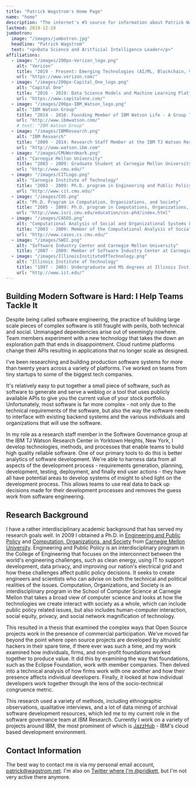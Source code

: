 ```yaml
---
title: "Patrick Wagstrom's Home Page"
name: "home"
description: "The internet's #3 source for information about Patrick Wagstrom"
lastmod: 2019-12-28
jumbotron:
  image: "/images/jumbotron.jpg"
  headline: "Patrick Wagstrom"
  text: "<p>Data Science and Aritficial Intelligence Leader</p>"
affiliations:
  - image: "/images/200px-Verizon_logo.png"
    alt: "Verizon"
    title: "2019 - Present: Emerging Technologies (AI/ML, Blockchain, VR/AR, etc) at Verizon"
    url: "https://www.verizon.com/"
  - image: "/images/200px-Capital_One_logo.png"
    alt: "Capital One"
    title: "2016 - 2019: Data Science Models and Machine Learning Platforms at Capital One"
    url: "https://www.capitalone.com/"
  - image: "/images/200px-IBM_Watson_logo.png"
    alt: "IBM Watson Group"
    title: "2014 - 2016: Founding Member of IBM Watson Life - A Group That Brings Cognitive Computing to the People"
    url: "http://www.ibmwatson.com/"
    # text: "IBM Watson Group"
  - image: "/images/IBMResearch.png"
    alt: "IBM Research"
    title: "2009 - 2014: Research Staff Member at the IBM TJ Watson Research Center"
    url: "http://www.watson.ibm.com"
  - image: "/images/CMUWordmark.png"
    alt: "Carnegie Mellon University"
    title: "2003 - 2009: Graduate Student at Carnegie Mellon University"
    url: "http://www.cmu.edu/"
  - image: "/images/CITLogo.png"
    alt: "Carnegie Institute of Technology"
    title: "2003 - 2009: Ph.D. program in Engineering and Public Policy at Carnegie Mellon University"
    url: "http://www.cit.cmu.edu/"
  - image: "/images/COS.png"
    alt: "Ph.D. Program in Computation, Organizations, and Society"
    title: "2005 - 2009: Ph.D. program in Computations, Organizations, and Society at Carnegie Mellon University"
    url: "http://www.isri.cmu.edu/education/cos-phd/index.html"
  - image: "/images/CASOS.png"
    alt: "Computational Analysis of Social and Organizational Systems Lab at Carngie Mellon University"
    title: "2003 - 2009: Member of the Computational Analysis of Social and Organizational Systems Lab under Dr. Kathleen Carley at Carnegie Mellon University"
    url: "http://www.casos.cs.cmu.edu/"
  - image: "/images/SWIC.png"
    alt: "Software Industry Center and Carnegie Mellon University"
    title: "2007 - 2009: Member of Software Industry Center at Carnegie Mellon University"
  - image: "/images/IllinoisInstituteOfTechnology.png"
    alt: "Illinois Institute of Technology"
    title: "1997 - 2003: Undergraduate and MS degrees at Illinois Institute of Technology"
    url: "http://www.iit.edu/"
---
```


Building Modern Software is Hard: I Help Teams Tackle It
---------------------------------------------------------

Despite being called software engineering, the practice of building large scale pieces of complex software is still fraught with perils, both technical and social. Unmanaged dependencies arise out of seemingly nowhere. Team members experiment with a new technology that takes the down an exploration path that ends in disappointment. Cloud runtime platforms change their APIs resulting in applications that no longer scale as designed.

I've been researching and building production software systems for more than twenty years across a variety of platforms. I've worked on teams from tiny startups to some of the biggest tech companies. 

It's relatively easy to put together a small piece of software, such
as software to generate and serve a weblog or a tool that uses
publicly available APIs to give you the current value of your stock
portfolio. Unfortunately, most software is far more complex - not only
due to the technical requirements of the software, but also the way
the software needs to interface with existing backend systems and the
various individuals and organizations that will use the software.

In my role as a research staff member in the Software Governance group
at the IBM TJ Watson Research Center in Yorktown Heights, New York, I
develop technologies, methods, and processes that enable teams to
build high quality reliable software. One of our primary tools to do
this is better analytics of software development. We're able to
harness data from all aspects of the development process -
requirements generation, planning, development, testing, deployment,
and finally end user actions - they have all have potential areas to
develop systems of insight to shed light on the development
process. This allows teams to use real data to back up decisions made
for their development processes and removes the guess work from
software engineering.

Research Background
--------------------
I have a rather interdisciplinary academic background that has served
my research goals well. In 2009 I obtained a Ph.D. in
[Engineering and Public Policy][epp] and
[Computation, Organizations, and Society][cos] from
[Carnegie Mellon University][cmu]. Engineering and Public Policy is an
interdisciplinary program in the College of Engineering that focuses
on the interconnect between the world's engineering challenges, such
as clean energy, using IT to support development, data privacy, and
improving our nation's electrical grid and how these challenges affect
public policy decisions. It seeks to create engineers and scientists
who can advise on both the technical and political realities of the
issues. Computation, Organizations, and Society is an
interdisciplinary program in the School of Computer Science at
Carnegie Mellon that takes a broad view of computer science and looks
at how the technologies we create interact with society as a whole,
which can include public policy related issues, but also includes
human-computer interaction, social equity, privacy, and social network
magnification of technology.

This resulted in a thesis that examined the complex ways that Open
Source projects work in the presence of commercial
participation. We've moved far beyond the point where open source
projects are developed by altruistic hackers in their spare time, if
there ever was such a time, and my work examined how individuals,
firms, and non-profit foundations worked together to produce value. It
did this by examining the way that foundations, such as the Eclipse
Foundation, work with member companies. Then delved into a technical
analysis of how firms work with one another and how their presence
affects individual developers. Finally, it looked at how individual
developers work together through the lens of the socio-technical
congruence metric.

This research used a variety of methods, including ethnographic
observations, qualitative interviews, and a lot of data mining of
archival software development resources, which led me to my current
role in the software governance team at IBM Research. Currently I work
on a variety of projects around IBM, the most prominent of which is
[JazzHub][jazzhub] - IBM's cloud based development environment.

Contact Information
-------------------
The best way to contact me is via my personal email account,
[patrick@wagstrom.net][email]. I'm also on [Twitter where I'm @pridkett][twitter], but I'm not very active there anymore.

[email]: mailto:patrick@wagstrom.net
[jazzhub]: http://hub.jazz.net/
[epp]: http://www.epp.cmu.edu/
[cos]: http://www.isri.cmu.edu/education/cos-phd/index.html
[cmu]: http://www.cmu.edu/
[twitter]: https://twitter.com/pridkett
